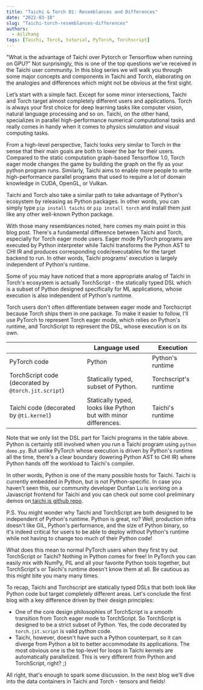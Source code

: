 ```yaml
---
title: "Taichi & Torch 01: Resemblances and Differences"
date: "2022-03-18"
slug: "Taichi-torch-resemblances-differences"
authors:
  - Ailzhang
tags: [Taichi, Torch, tutorial, PyTorch, Torchscript]
---
```


"What is the advantage of Taichi over Pytorch or Tensorflow when running on GPU?" Not surprisingly, this is one of the top questions we've received in the Taichi user community. In this blog series we will walk you through some major concepts and components in Taichi and Torch, elaborating on the analogies and differences which might not be obvious at the first sight. 

Let’s start with a simple fact. Except for some minor intersections, Taichi and Torch target almost completely different users and applications. Torch is always your first choice for deep learning tasks like computer vision, natural language processing and so on. Taichi, on the other hand, specializes in parallel high-performance numerical computational tasks and really comes in handy when it comes to physics simulation and visual computing tasks. 

From a high-level perspective, Taichi looks very similar to Torch in the sense that their main goals are both to lower the bar for their users. Compared to the static computation graph-based Tensorflow 1.0, Torch eager mode changes the game by building the graph on the fly as your python program runs. Similarly, Taichi aims to enable more people to write high-performance parallel programs that used to require a lot of domain knowledge in CUDA, OpenGL, or Vulkan. 

<!--truncate-->

Taichi and Torch also take a similar path to take advantage of Python's ecosystem by releasing as Python packages. In other words, you can simply type `pip install taichi` or `pip install torch` and install them just like any other well-known Python package. 

With those many resemblances noted, here comes my main point in this blog post. There's a fundamental difference between Taichi and Torch, especially for Torch eager mode users. Eager mode PyTorch programs are executed by Python interpreter while Taichi transforms the Python AST to CHI IR and produces corresponding code/executables for the target backend to run. In other words, Taichi programs' execution is largely independent of Python's runtime. 

Some of you may have noticed that a more appropriate analog of Taichi in Torch's ecosystem is actually TorchScript - the statically typed DSL which is a subset of Python designed specifically for ML applications, whose execution is also independent of Python's runtime. 

Torch users don't often differentiate between eager mode and Torchscript because Torch ships them in one package. To make it easier to follow, I'll use PyTorch to represent Torch eager mode, which relies on Python's runtime, and TorchScript to represent the DSL, whose execution is on its own. 

|                                                     | Language used                                                | Execution             |
| --------------------------------------------------- | ------------------------------------------------------------ | --------------------- |
| PyTorch code                                        | Python                                                       | Python's runtime      |
| TorchScript code (decorated by `@torch.jit.script`) | Statically typed, subset of Python.                          | Torchscript's runtime |
| Taichi code (decorated by `@ti.kernel`)             | Statically typed, looks like Python but with minor differences. | Taichi's runtime      |

Note that we only list the DSL part for Taichi programs in the table above. Python is certainly still involved when you run a Taichi program using `python demo.py`. But unlike PyTorch whose execution is driven by Python's runtime all the time, there's a clear boundary (lowering Python AST to CHI IR) where Python hands off the workload to Taichi's compiler. 

In other words, Python is one of the many possible hosts for Taichi. Taichi is currently embedded in Python, but is not Python-specific. In case you haven't seen this, our community developer Dunfan Lu is working on a Javascript frontend for Taichi and you can check out some cool preliminary demos on[ ](https://github.com/AmesingFlank/taichi.js)[taichi.js github repo](https://github.com/AmesingFlank/taichi.js). 

P.S. You might wonder why Taichi and TorchScript are both designed to be independent of Python's runtime. Python is great, no? Well, production infra doesn't like GIL, Python's performance, and the size of Python binary, so it's indeed critical for users to be able to deploy without Python's runtime while not having to change too much of their Python code!

What does this mean to normal PyTorch users when they first try out TorchScript or Taichi? Nothing in Python comes for free! In PyTorch you can easily mix with NumPy, PIL and all your favorite Python tools together, but TorchScript's or Taichi's runtime doesn't know them at all. Be cautious as this might bite you many many times. 

To recap, Taichi and Torchscript are statically typed DSLs that both look like Python code but target completely different areas. Let's conclude the first blog with a key difference driven by their design principles:

- One of the core design philosophies of TorchScript is a smooth transition from Torch eager mode to TorchScript. So TorchScript is designed to be a strict subset of Python. Yes, the code decorated by `torch.jit.script` is valid python code.
- Taichi, however, doesn't have such a Python counterpart, so it can diverge from Python a bit to better accommodate its applications. The most obvious one is the top-level for loops in Taichi kernels are automatically parallelized. This is very different from Python and TorchScript, right? ;)

All right, that's enough to spark some discussion. In the next blog we'll dive into the data containers in Taichi and Torch - tensors and fields!
